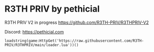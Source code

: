 # R3TH PRIV by pethicial

R3TH PRIV V2 in progress
https://github.com/R3TH-PRIV/R3THPRIV-V2

Discord: https://pethicial.com

```
loadstring(game:HttpGet('https://raw.githubusercontent.com/R3TH-PRIV/R3THPRIV/main/loader.lua'))()
```
